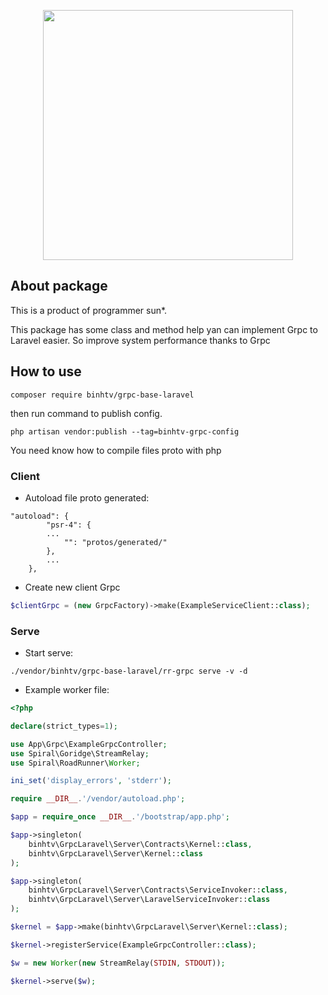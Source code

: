 <p align="center"><a href="https://laravel.com" target="_blank"><img src="https://sun-asterisk.vn/wp-content/uploads/2020/10/logo-sun@2x.png" width="400"></a></p>

## About package
This is a product of programmer sun*.

This package has some class and method help yan can implement Grpc to Laravel easier. So improve system performance thanks to Grpc

## How to use

```shell
composer require binhtv/grpc-base-laravel
```
then run command to publish config.

```shell
php artisan vendor:publish --tag=binhtv-grpc-config
```

You need know how to compile files proto with php


### Client
- Autoload file proto generated:
```shell
"autoload": {
        "psr-4": {
        ...
            "": "protos/generated/"
        },
        ...
    },
```

- Create new client Grpc
```php
$clientGrpc = (new GrpcFactory)->make(ExampleServiceClient::class);
```

### Serve
- Start serve:
```shell
./vendor/binhtv/grpc-base-laravel/rr-grpc serve -v -d
```

- Example worker file:
```php
<?php

declare(strict_types=1);

use App\Grpc\ExampleGrpcController;
use Spiral\Goridge\StreamRelay;
use Spiral\RoadRunner\Worker;

ini_set('display_errors', 'stderr');

require __DIR__.'/vendor/autoload.php';

$app = require_once __DIR__.'/bootstrap/app.php';

$app->singleton(
    binhtv\GrpcLaravel\Server\Contracts\Kernel::class,
    binhtv\GrpcLaravel\Server\Kernel::class
);

$app->singleton(
    binhtv\GrpcLaravel\Server\Contracts\ServiceInvoker::class,
    binhtv\GrpcLaravel\Server\LaravelServiceInvoker::class
);

$kernel = $app->make(binhtv\GrpcLaravel\Server\Kernel::class);

$kernel->registerService(ExampleGrpcController::class);

$w = new Worker(new StreamRelay(STDIN, STDOUT));

$kernel->serve($w);

```
